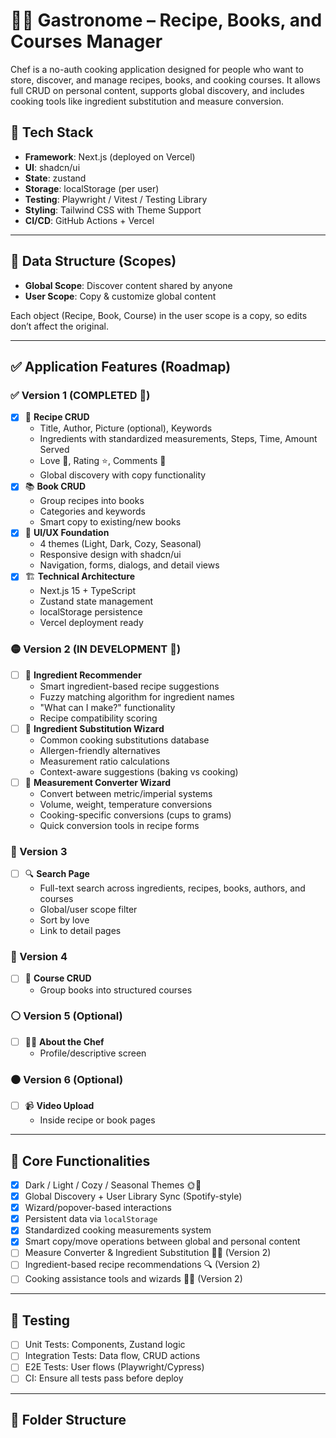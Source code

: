 # 🧑‍🍳 Gastronome – Recipe, Books, and Courses Manager

Chef is a no-auth cooking application designed for people who want to store, discover, and manage recipes, books, and cooking courses. It allows full CRUD on personal content, supports global discovery, and includes cooking tools like ingredient substitution and measure conversion.

## 🧱 Tech Stack

- **Framework**: Next.js (deployed on Vercel)
- **UI**: shadcn/ui
- **State**: zustand
- **Storage**: localStorage (per user)
- **Testing**: Playwright / Vitest / Testing Library
- **Styling**: Tailwind CSS with Theme Support
- **CI/CD**: GitHub Actions + Vercel

---

## 🔄 Data Structure (Scopes)

- **Global Scope**: Discover content shared by anyone
- **User Scope**: Copy & customize global content

Each object (Recipe, Book, Course) in the user scope is a copy, so edits don’t affect the original.

---

## ✅ Application Features (Roadmap)

### ✅ Version 1 (COMPLETED 🎉)

- [x] 📄 **Recipe CRUD**
  - Title, Author, Picture (optional), Keywords
  - Ingredients with standardized measurements, Steps, Time, Amount Served
  - Love 💖, Rating ⭐, Comments 💬
  - Global discovery with copy functionality
- [x] 📚 **Book CRUD**
  - Group recipes into books
  - Categories and keywords
  - Smart copy to existing/new books
- [x] 🎨 **UI/UX Foundation**
  - 4 themes (Light, Dark, Cozy, Seasonal)
  - Responsive design with shadcn/ui
  - Navigation, forms, dialogs, and detail views
- [x] 🏗️ **Technical Architecture**
  - Next.js 15 + TypeScript
  - Zustand state management
  - localStorage persistence
  - Vercel deployment ready

### 🟡 Version 2 (IN DEVELOPMENT 🚧)

- [ ] 🧪 **Ingredient Recommender**
  - Smart ingredient-based recipe suggestions
  - Fuzzy matching algorithm for ingredient names
  - "What can I make?" functionality
  - Recipe compatibility scoring
- [ ] 🔁 **Ingredient Substitution Wizard**
  - Common cooking substitutions database
  - Allergen-friendly alternatives
  - Measurement ratio calculations
  - Context-aware suggestions (baking vs cooking)
- [ ] 📏 **Measurement Converter Wizard**
  - Convert between metric/imperial systems
  - Volume, weight, temperature conversions
  - Cooking-specific conversions (cups to grams)
  - Quick conversion tools in recipe forms

### 🔵 Version 3

- [ ] 🔍 **Search Page**
  - Full-text search across ingredients, recipes, books, authors, and courses
  - Global/user scope filter
  - Sort by love
  - Link to detail pages

### 🔴 Version 4

- [ ] 🏫 **Course CRUD**
  - Group books into structured courses

### ⚪ Version 5 (Optional)

- [ ] 🧑‍🍳 **About the Chef**
  - Profile/descriptive screen

### ⚫ Version 6 (Optional)

- [ ] 📹 **Video Upload**
  - Inside recipe or book pages

---

## 🔑 Core Functionalities

- [x] Dark / Light / Cozy / Seasonal Themes 🌞🌚
- [x] Global Discovery + User Library Sync (Spotify-style)
- [x] Wizard/popover-based interactions
- [x] Persistent data via `localStorage`
- [x] Standardized cooking measurements system
- [x] Smart copy/move operations between global and personal content
- [ ] Measure Converter & Ingredient Substitution 🧮🧂 (Version 2)
- [ ] Ingredient-based recipe recommendations 🔍 (Version 2)
- [ ] Cooking assistance tools and wizards 🧙‍♂️ (Version 2)

---

## 🧪 Testing

- [ ] Unit Tests: Components, Zustand logic
- [ ] Integration Tests: Data flow, CRUD actions
- [ ] E2E Tests: User flows (Playwright/Cypress)
- [ ] CI: Ensure all tests pass before deploy

---

## 🧭 Folder Structure